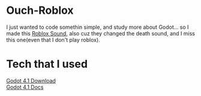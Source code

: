 # Ouch-Roblox
I just wanted to code somethin simple, and study more about Godot... so I made this <a target="_blank" href="https://www.youtube.com/watch?v=xYJ63OTMDL4">Roblox Sound</a>, also cuz they changed the death sound, and I miss this one(even that I don't play roblox).
# Tech that I used
<a href="https://godotengine.org/download/archive/4.1-stable/">Godot 4.1 Download</a> </br>
<a href="https://docs.godotengine.org/en/4.1/">Godot 4.1 Docs</a>
